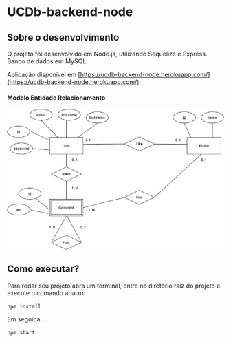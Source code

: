 # UCDb-backend-node

## Sobre o desenvolvimento

O projeto foi desenvolvido em Node.js, utilizando Sequelize e Express. Banco de dados em MySQL.

Aplicação disponível em [https://ucdb-backend-node.herokuapp.com/](https://ucdb-backend-node.herokuapp.com/).

#### Modelo Entidade Relacionamento

<img src="esquema.png" width="700" heigth="400">


## Como executar?

Para rodar seu projeto abra um terminal, entre no diretório raiz do projeto e execute o comando abaixo:
```
npm install
```
Em seguida...
```
npm start
```
